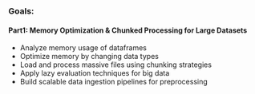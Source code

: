 ### Goals:

#### Part1: Memory Optimization & Chunked Processing for Large Datasets
- Analyze memory usage of dataframes
- Optimize memory by changing data types
- Load and process massive files using chunking strategies
- Apply lazy evaluation techniques for big data
- Build scalable data ingestion pipelines for preprocessing